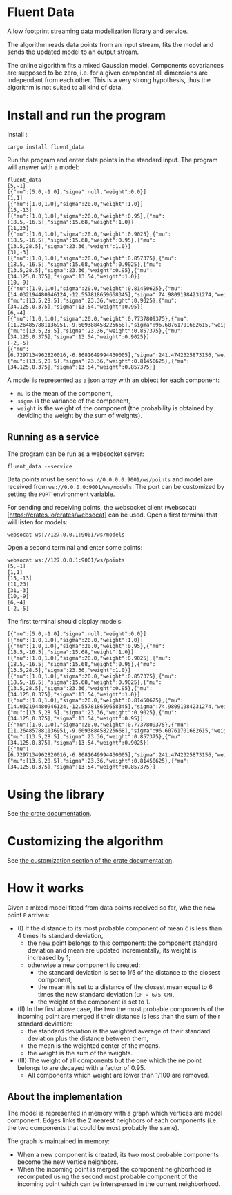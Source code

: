 # Fluent Data

A low footprint streaming data modelization library and service.

The algorithm reads data points from an input stream, fits the model and sends the updated model to an output stream.

The online algorithm fits a mixed Gaussian model.
Components covariances are supposed to be zero, i.e. for a given component all dimensions are independant from each other.
This is a very strong hypothesis, thus the algorithm is not suited to all kind of data.

# Install and run the program
Install :
```
cargo install fluent_data
```

Run the program and enter data points in the standard input. The program will answer with a model:
```
fluent_data
[5,-1]
[{"mu":[5.0,-1.0],"sigma":null,"weight":0.0}]
[1,1]
[{"mu":[1.0,1.0],"sigma":20.0,"weight":1.0}]
[15,-13]
[{"mu":[1.0,1.0],"sigma":20.0,"weight":0.95},{"mu":[18.5,-16.5],"sigma":15.68,"weight":1.0}]
[11,23]
[{"mu":[1.0,1.0],"sigma":20.0,"weight":0.9025},{"mu":[18.5,-16.5],"sigma":15.68,"weight":0.95},{"mu":[13.5,28.5],"sigma":23.36,"weight":1.0}]
[31,-3]    
[{"mu":[1.0,1.0],"sigma":20.0,"weight":0.857375},{"mu":[18.5,-16.5],"sigma":15.68,"weight":0.9025},{"mu":[13.5,28.5],"sigma":23.36,"weight":0.95},{"mu":[34.125,0.375],"sigma":13.54,"weight":1.0}]
[10,-9]    
[{"mu":[1.0,1.0],"sigma":20.0,"weight":0.81450625},{"mu":[14.032194480946124,-12.557818659658345],"sigma":74.98091984231274,"weight":1.9025},{"mu":[13.5,28.5],"sigma":23.36,"weight":0.9025},{"mu":[34.125,0.375],"sigma":13.54,"weight":0.95}]
[6,-4]
[{"mu":[1.0,1.0],"sigma":20.0,"weight":0.7737809375},{"mu":[11.264857881136951,-9.609388458225668],"sigma":96.60761701682615,"weight":2.9025},{"mu":[13.5,28.5],"sigma":23.36,"weight":0.857375},{"mu":[34.125,0.375],"sigma":13.54,"weight":0.9025}]
[-2,-5]
[{"mu":[6.7297134962820016,-6.8681649994430005],"sigma":241.4742325873156,"weight":4.6762809375},{"mu":[13.5,28.5],"sigma":23.36,"weight":0.81450625},{"mu":[34.125,0.375],"sigma":13.54,"weight":0.857375}]
```

A model is represented as a json array with an object for each component:
 - `mu` is the mean of the component,
 - `sigma` is the variance of the component,
 - `weight` is the weight of the component (the probability is obtained by deviding the weight by the sum of weights).
 
## Running as a service
The program can be run as a websocket server:
```
fluent_data --service
```
Data points must be sent to `ws://0.0.0.0:9001/ws/points` and model are received from `ws://0.0.0.0:9001/ws/models`.
The port can be customized by setting the `PORT` environment variable.

For sending and receiving points, the websocket client (websocat)[https://crates.io/crates/websocat] can be used.
Open a first terminal that will listen for models:
```
websocat ws://127.0.0.1:9001/ws/models
```
Open a second terminal and enter some points:
```
websocat ws://127.0.0.1:9001/ws/points
[5,-1]
[1,1]
[15,-13]
[11,23]
[31,-3]    
[10,-9]    
[6,-4]
[-2,-5]
```
The first terminal should display models:
```
[{"mu":[5.0,-1.0],"sigma":null,"weight":0.0}]
[{"mu":[1.0,1.0],"sigma":20.0,"weight":1.0}]
[{"mu":[1.0,1.0],"sigma":20.0,"weight":0.95},{"mu":[18.5,-16.5],"sigma":15.68,"weight":1.0}]
[{"mu":[1.0,1.0],"sigma":20.0,"weight":0.9025},{"mu":[18.5,-16.5],"sigma":15.68,"weight":0.95},{"mu":[13.5,28.5],"sigma":23.36,"weight":1.0}]
[{"mu":[1.0,1.0],"sigma":20.0,"weight":0.857375},{"mu":[18.5,-16.5],"sigma":15.68,"weight":0.9025},{"mu":[13.5,28.5],"sigma":23.36,"weight":0.95},{"mu":[34.125,0.375],"sigma":13.54,"weight":1.0}]
[{"mu":[1.0,1.0],"sigma":20.0,"weight":0.81450625},{"mu":[14.032194480946124,-12.557818659658345],"sigma":74.98091984231274,"weight":1.9025},{"mu":[13.5,28.5],"sigma":23.36,"weight":0.9025},{"mu":[34.125,0.375],"sigma":13.54,"weight":0.95}]
[{"mu":[1.0,1.0],"sigma":20.0,"weight":0.7737809375},{"mu":[11.264857881136951,-9.609388458225668],"sigma":96.60761701682615,"weight":2.9025},{"mu":[13.5,28.5],"sigma":23.36,"weight":0.857375},{"mu":[34.125,0.375],"sigma":13.54,"weight":0.9025}]
[{"mu":[6.7297134962820016,-6.8681649994430005],"sigma":241.4742325873156,"weight":4.6762809375},{"mu":[13.5,28.5],"sigma":23.36,"weight":0.81450625},{"mu":[34.125,0.375],"sigma":13.54,"weight":0.857375}]
```
 
# Using the library

See [the crate documentation](https://docs.rs/fluent_data/latest/fluent_data/).

# Customizing the algorithm

See [the customization section of the crate documentation](https://docs.rs/fluent_data/latest/fluent_data/index.html#customization).

# How it works
Given a mixed model fitted from data points received so far, whe the new point `P` arrives:
 - (I) If the distance to its most probable component of mean `C` is less than 4 times its standard deviation,
   - the new point belongs to this component: the component standard deviation and mean are updated incrementally,
     its weight is increased by 1;
   - otherwise a new component is created:
     - the standard deviation is set to 1/5 of the distance to the closest component,
     - the mean `M` is set to a distance of the closest mean equal to 6 times the new standard deviation (`CP = 6/5 CM`),
     - the weight of the component is set to 1.
 - (II) In the first above case, the two the most probable components of the incoming point are merged if their distance is
   less than the sum of their standard deviation:
     - the standard deviation is the weighted average of their standard deviation plus the distance between them,
     - the mean is the weighted center of the means.
     - the weight is the sum of the weights.
 - (III) The weight of all components but the one which the ne point belongs to are decayed with a factor of 0.95.
   - All components which weight are lower than 1/100 are removed.
 
 ## About the implementation
 The model is represented in memory with a graph which vertices are model component.
 Edges links the 2 nearest neighbors of each components (i.e. the two components that could be most probably the same).
 
 The graph is maintained in memory:
   - When a new component is created, its two most probable components become the new vertice neighbors.
   - When the incoming point is merged the component neighborhood is recomputed using
     the second most probable component of the incoming point which can be interspersed in the current neighborhood.